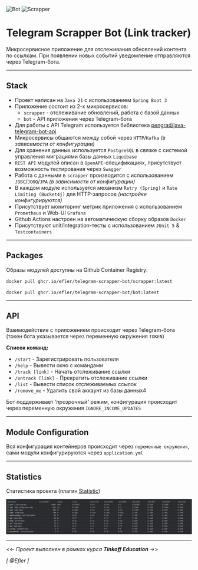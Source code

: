 ![Bot](https://github.com/Efler/telegram-scrapper-bot/actions/workflows/bot.yml/badge.svg)
![Scrapper](https://github.com/Efler/telegram-scrapper-bot/actions/workflows/scrapper.yml/badge.svg)

# Telegram Scrapper Bot (Link tracker)

Микросервисное приложение для отслеживания обновлений контента по ссылкам.
При появлении новых событий уведомление отправляются через Telegram-бота.

---

## Stack

* Проект написан на `Java 21` с использованием `Spring Boot 3`
* Приложение состоит из 2-х микросервисов: 
  - `scrapper` - отслеживание обновлений, работа с базой данных
  - `bot` - API приложения через Telegram-бота
* Для работы с API Telegram используется библиотека [pengrad/java-telegram-bot-api](https://github.com/pengrad/java-telegram-bot-api)
* Микросервисы общаются между собой через `HTTP`/`Kafka` _(в зависимости от конфигурации)_
* Для хранения данных используется `PostgreSQL` в связке с системой управления миграциями базы данных `Liquibase`
* `REST API` модулей описан в `OpenAPI`-спецификациях, присутствует возможность тестирования через `Swagger`
* Работа с данными в `scrapper` производится с использованием `JDBC`/`JOOQ`/`JPA` _(в зависимости от конфигурации)_
* В каждом модуле используется механизм `Retry (Spring)` и `Rate Limiting (Bucket4j)` для HTTP-запросов _(настройки конфигурируются)_
* Присутствует мониторинг метрик приложения с использованием `Prometheus` и Web-UI `Grafana`
* Github Actions настроен на автоматическую сборку образов `Docker`
* Присутствуют unit/integration-тесты с использованием `JUnit 5` & `Testcontainers`

---

## Packages

Образы модулей доступны на Github Container Registry:
```
docker pull ghcr.io/efler/telegram-scrapper-bot/scrapper:latest
```
```
docker pull ghcr.io/efler/telegram-scrapper-bot/bot:latest
```

---

## API

Взаимодействие с приложением происходит через Telegram-бота (токен бота указывается через переменную окружения `TOKEN`)

**Список команд:**
- `/start` - Зарегистрировать пользователя
- `/help` - Вывести окно с командами
- `/track [link]` - Начать отслеживание ссылки
- `/untrack [link]` - Прекратить отслеживание ссылки
- `/list` - Вывести список отслеживаемых ссылок
- `/remove_me` - Удалить свой аккаунт из базы данных4

Бот поддерживает _'прозрачный'_ режим, конфигурация происходит через переменную окружения `IGNORE_INCOME_UPDATES`

---

## Module Configuration

Вся конфигурация контейнеров происходит через `переменные окружения`, сами модули конфигурируются через `application.yml`

---

## Statistics

Статистика проекта (плагин [Statistic](https://plugins.jetbrains.com/plugin/4509-statistic))

![stats](project-stats/statistics.png)

---

_<<- Проект выполнен в рамках курса __Tinkoff Education__ ->>_

_[ @Efler ]_
